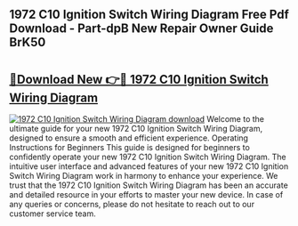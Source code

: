 ## 1972 C10 Ignition Switch Wiring Diagram Free Pdf Download - Part-dpB New Repair Owner Guide BrK50

# <h2><a href="http://dfj33s.blite.top/?on=1972+C10+Ignition+Switch+Wiring+Diagram">🔗Download New 👉🔴 1972 C10 Ignition Switch Wiring Diagram</a></h2>

[![1972 C10 Ignition Switch Wiring Diagram download](https://i.imgur.com/lujVjoI.png)](http://dfj33s.blite.top/?on=1972+C10+Ignition+Switch+Wiring+Diagram)
Welcome to the ultimate guide for your new 1972 C10 Ignition Switch Wiring Diagram, designed to ensure a smooth and efficient experience. Operating Instructions for Beginners This guide is designed for beginners to confidently operate your new 1972 C10 Ignition Switch Wiring Diagram. The intuitive user interface and advanced features of your new 1972 C10 Ignition Switch Wiring Diagram work in harmony to enhance your experience. We trust that the 1972 C10 Ignition Switch Wiring Diagram has been an accurate and detailed resource in your efforts to master your new device. In case of any queries or concerns, please do not hesitate to reach out to our customer service team.
